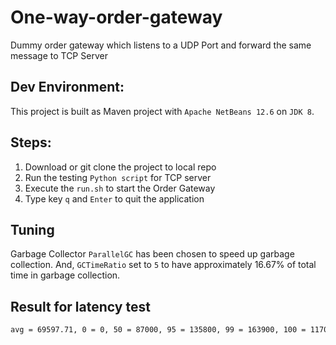 # One-way-order-gateway
Dummy order gateway which listens to a UDP Port and forward the same message to TCP Server


## Dev Environment:
This project is built as Maven project with `Apache NetBeans 12.6` on `JDK 8`. 

## Steps:
1. Download or git clone the project to local repo
2. Run the testing `Python script` for TCP server
3. Execute the `run.sh` to start the Order Gateway
4. Type key `q` and `Enter` to quit the application


## Tuning
Garbage Collector `ParallelGC` has been chosen to speed up garbage collection.
And, `GCTimeRatio` set to `5` to have approximately 16.67% of total time in 
garbage collection.


## Result for latency test
```sh
avg = 69597.71, 0 = 0, 50 = 87000, 95 = 135800, 99 = 163900, 100 = 1170500
```